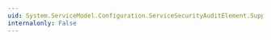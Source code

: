 ```yaml
---
uid: System.ServiceModel.Configuration.ServiceSecurityAuditElement.SuppressAuditFailure
internalonly: False
---
```

